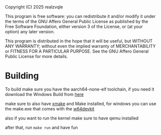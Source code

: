 Copyright (C) 2025  realzvqle

This program is free software: you can redistribute it and/or modify
it under the terms of the GNU Affero General Public License as published by
the Free Software Foundation, either version 3 of the License, or
(at your option) any later version.

This program is distributed in the hope that it will be useful,
but WITHOUT ANY WARRANTY; without even the implied warranty of
MERCHANTABILITY or FITNESS FOR A PARTICULAR PURPOSE.  See the
GNU Affero General Public License for more details.


# Building

To build make sure you have the aarch64-none-elf toolchain, if you need it download the Windows Build from [here](https://github.com/realzvqle/aarch64buildtools/releases/tag/aarch64)

make sure to also have [xmake](https://xmake.io/#/) and Make installed, for windows you can use the make.exe that comes with the [w64devkit](https://github.com/skeeto/w64devkit)

also if you want to run the kernel make sure to have qemu installed


after that, run `make run` and have fun